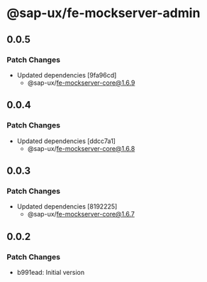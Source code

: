 # @sap-ux/fe-mockserver-admin

## 0.0.5

### Patch Changes

-   Updated dependencies [9fa96cd]
    -   @sap-ux/fe-mockserver-core@1.6.9

## 0.0.4

### Patch Changes

-   Updated dependencies [ddcc7a1]
    -   @sap-ux/fe-mockserver-core@1.6.8

## 0.0.3

### Patch Changes

-   Updated dependencies [8192225]
    -   @sap-ux/fe-mockserver-core@1.6.7

## 0.0.2

### Patch Changes

-   b991ead: Initial version
